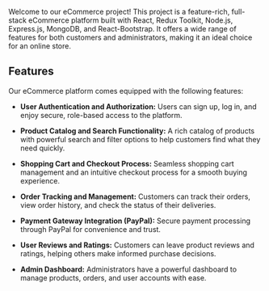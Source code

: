 Welcome to our eCommerce project! This project is a feature-rich, full-stack eCommerce platform built with React, Redux Toolkit, Node.js, Express.js, MongoDB, and React-Bootstrap. It offers a wide range of features for both customers and administrators, making it an ideal choice for an online store.

## Features

Our eCommerce platform comes equipped with the following features:

- **User Authentication and Authorization:** Users can sign up, log in, and enjoy secure, role-based access to the platform.

- **Product Catalog and Search Functionality:** A rich catalog of products with powerful search and filter options to help customers find what they need quickly.

- **Shopping Cart and Checkout Process:** Seamless shopping cart management and an intuitive checkout process for a smooth buying experience.

- **Order Tracking and Management:** Customers can track their orders, view order history, and check the status of their deliveries.

- **Payment Gateway Integration (PayPal):** Secure payment processing through PayPal for convenience and trust.

- **User Reviews and Ratings:** Customers can leave product reviews and ratings, helping others make informed purchase decisions.

- **Admin Dashboard:** Administrators have a powerful dashboard to manage products, orders, and user accounts with ease.
